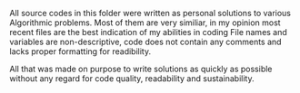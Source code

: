 All source codes in this folder were written as personal solutions to various Algorithmic problems.
Most of them are very similiar, in my opinion most recent files are the best indication of my abilities in coding
File names and variables are non-descriptive, code does not contain any comments and lacks proper formatting for readibility.

All that was made on purpose to write solutions as quickly as possible without any regard for code quality, readability and sustainability. 
